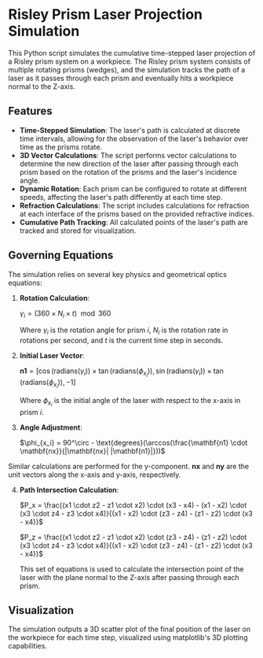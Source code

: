 
# Risley Prism Laser Projection Simulation

This Python script simulates the cumulative time-stepped laser projection of a Risley prism system on a workpiece. The Risley prism system consists of multiple rotating prisms (wedges), and the simulation tracks the path of a laser as it passes through each prism and eventually hits a workpiece normal to the Z-axis.

## Features

-   **Time-Stepped Simulation**: The laser's path is calculated at discrete time intervals, allowing for the observation of the laser's behavior over time as the prisms rotate.
-   **3D Vector Calculations**: The script performs vector calculations to determine the new direction of the laser after passing through each prism based on the rotation of the prisms and the laser's incidence angle.
-   **Dynamic Rotation**: Each prism can be configured to rotate at different speeds, affecting the laser's path differently at each time step.
-   **Refraction Calculations**: The script includes calculations for refraction at each interface of the prisms based on the provided refractive indices.
-   **Cumulative Path Tracking**: All calculated points of the laser's path are tracked and stored for visualization.

## Governing Equations

The simulation relies on several key physics and geometrical optics equations:

1.  **Rotation Calculation**:
    
    $\gamma_{i} = (360 \times N_{i} \times t) \mod 360$
    
    Where  $\gamma_{i}$ is the rotation angle for prism $i$,  $N_{i}$ is the rotation rate in rotations per second, and $t$ is the current time step in seconds.
    
2.  **Initial Laser Vector**:
    
    $\mathbf{n1} = [\cos(\text{radians}(\gamma_{i})) \times \tan(\text{radians}(\phi_{x_i})), \sin(\text{radians}(\gamma_{i})) \times \tan(\text{radians}(\phi_{x_i})), -1]$
    
    Where $\phi_{x_i}$ is the initial angle of the laser with respect to the x-axis in prism $i$.
    
3.  **Angle Adjustment**:
    
    $\phi_{x_i} = 90^\circ - \text{degrees}(\arccos(\frac{\mathbf{n1} \cdot \mathbf{nx}}{|\mathbf{nx}| |\mathbf{n1}|}))$
    
 Similar calculations are performed for the y-component. $\mathbf{nx}$ and  $\mathbf{ny}$ are the unit vectors along the x-axis and y-axis, respectively.
    
4.  **Path Intersection Calculation**:
    
    $P_x = \frac{(x1 \cdot z2 - z1 \cdot x2) \cdot (x3 - x4) - (x1 - x2) \cdot (x3 \cdot z4 - z3 \cdot x4)}{(x1 - x2) \cdot (z3 - z4) - (z1 - z2) \cdot (x3 - x4)}$
    
    $P_z = \frac{(x1 \cdot z2 - z1 \cdot x2) \cdot (z3 - z4) - (z1 - z2) \cdot (x3 \cdot z4 - z3 \cdot x4)}{(x1 - x2) \cdot (z3 - z4) - (z1 - z2) \cdot (x3 - x4)}$
    
    This set of equations is used to calculate the intersection point of the laser with the plane normal to the Z-axis after passing through each prism.
    

## Visualization

The simulation outputs a 3D scatter plot of the final position of the laser on the workpiece for each time step, visualized using matplotlib's 3D plotting capabilities.